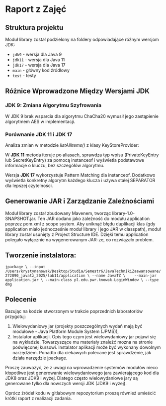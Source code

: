 # Raport z Zajęć

## Struktura projektu
Moduł library został podzielony na foldery odpowiadające różnym wersjom JDK:
- `jdk9` - wersja dla Java 9
- `jdk11` - wersja dla Java 11
- `jdk17` - wersja dla Java 17
- `main` - główny kod źródłowy
- `test` - testy

## Różnice Wprowadzone Między Wersjami JDK
   
### **JDK 9**: Zmiana Algorytmu Szyfrowania

W JDK 9 brak wsparcia dla algorytmu ChaCha20 wymusił jego zastąpienie algorytmem AES w implementacji.

### Porównanie **JDK 11** i **JDK 17**

Analiza zmian w metodzie *listAllItems()* z klasy KeyStoreProvider:

W **JDK 11** metoda iteruje po aliasach, sprawdza typ wpisu (PrivateKeyEntry lub SecretKeyEntry) za pomocą instanceof i wyświetla podstawowe informacje o kluczu, bez szczegółów algorytmu.

Wersja **JDK 17** wykorzystuje Pattern Matching dla instanceof. Dodatkowo wyświetla konkretny algorytm każdego klucza i używa stałej SEPARATOR dla lepszej czytelności.

## Generowanie JAR i Zarządzanie Zależnościami
   Moduł library został zbudowany Mavenem, tworząc library-1.0-SNAPSHOT.jar. Ten JAR dodano jako zależność do modułu application poprzez pom.xml z scope system. Aby uniknąć błędu duplikacji klas (gdy application miało jednocześnie moduł library i jego JAR w classpath), moduł library został usunięty z Project Structure IDE. Dzięki temu application polegało wyłącznie na wygenerowanym JAR-ze, co rozwiązało problem.


## Tworzenie instalatora:
`jpackage \
--input /Users/krystynanowak/Desktop/Studia/Semestr6/JavaTechnikiZaawansowane/272890_javatz_2025/lab11/application \
--name JavaTZ \   
--main-jar application.jar \
--main-class pl.edu.pwr.knowak.LoginWindow \
--type dmg
`

## Polecenie
Bazując na kodzie stworzonym w trakcie poprzednich laboratoriów przygotuj: 

1. Wielowydaniowy jar (projekty poszczególnych wydań mają być modułowe - Java Platform Module System (JPMS)), 
2. Instalator aplikacji. Opis tego czym jest wielowydaniowy jar pojawi się na wykładzie. Towarzyszące mu materiały znaleźć można na stronie poświęconej kursowi. Instalator aplikacji może być wykonany dowolnym narzędziem. Ponadto dla ciekawych polecane jest sprawdzenie, jak działa narzędzie jpackage.

Proszę zauważyć, że z uwagi na wprowadzenie systemów modułów nieco kłopotliwe jest generowanie wielowydaniowego jara zawierającego kod dla JDK8 oraz JDK9 i wyżej. Dlatego często wielowydaniowe jary są generowane tylko dla nowszych wersji JDK (JDK9 i wyżej).

Oprócz źródeł kodu w gitlabowym repozytorium proszę również umieścić krótki raport z realizacji zadania.
